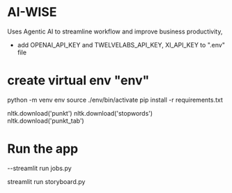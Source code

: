 # AI-WISE

Uses Agentic AI to streamline workflow and improve business productivity,

- add OPENAI_API_KEY and TWELVELABS_API_KEY, XI_API_KEY to ".env" file

# create virtual env "env"

python -m venv env
source ./env/bin/activate
pip install -r requirements.txt

nltk.download('punkt')
nltk.download('stopwords')
nltk.download('punkt_tab')

# Run the app

--streamlit run jobs.py

streamlit run storyboard.py
